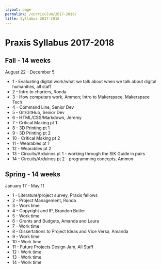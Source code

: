 ```yaml
---
layout: page
permalink: /curriculum/2017-2018/
title: Syllabus 2017-2018
---
```


# Praxis Syllabus 2017-2018

## Fall - 14 weeks
August 22 - December 5

* 1 - Evaluating digital work/what we talk about when we talk about digital humanities, all staff
* 2 - Intro to charters, Ronda
* 3 - How computers work, Ammon; Intro to Makerspace, Makerspace Tech
* 4 - Command Line, Senior Dev
* 5 - Git/GitHub, Senior Dev
* 6 - HTML/CSS/Markdown, Jeremy
* 7 - Critical Making pt 1
* 8 - 3D Printing pt 1
* 9 - 3D Printing pt 2
* 10 - Critical Making pt 2
* 11 - Wearables pt 1
* 12 - Wearables pt 2
* 13 - Circuits/Arduinos pt 1 - working through the SIK Guide in pairs
* 14 - Circuits/Arduinos pt 2 - programming concepts, Ammon

## Spring - 14 weeks
January 17 - May 11

* 1 - Literature/project survey, Praxis fellows
* 2 - Project Management, Ronda
* 3 - Work time
* 4 - Copyright and IP, Brandon Butler
* 5 - Work time
* 6 - Grants and Budgets, Amanda and Laura
* 7 - Work time
* 8 - Dissertations to Project Ideas and Vice Versa, Amanda
* 9 - Work time
* 10 - Work time
* 11 - Future Projects Design Jam, All Staff
* 12 - Work time
* 13 - Work time
* 14 - Work time
